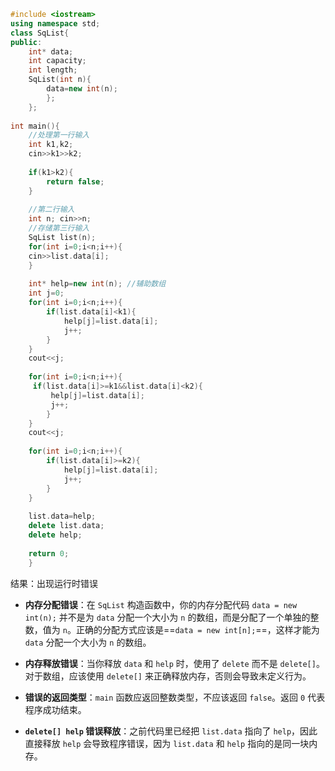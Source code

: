 ```cpp
#include <iostream> 
using namespace std;
class SqList{
public:
	int* data;
	int capacity; 
	int length; 
	SqList(int n){ 
		data=new int(n); 
		}; 
	}; 
	
int main(){ 
	//处理第一行输入 
	int k1,k2; 
	cin>>k1>>k2; 
	
	if(k1>k2){ 
		return false; 
	} 
	
	//第二行输入 
	int n; cin>>n; 
	//存储第三行输入 
	SqList list(n); 
	for(int i=0;i<n;i++){ 
	cin>>list.data[i]; 
	} 
	
	int* help=new int(n); //辅助数组
	int j=0; 
	for(int i=0;i<n;i++){ 
		if(list.data[i]<k1){ 
			help[j]=list.data[i]; 
			j++; 
		} 
	} 
	cout<<j; 
	
	for(int i=0;i<n;i++){
	 if(list.data[i]>=k1&&list.data[i]<k2){ 
		 help[j]=list.data[i]; 
		 j++; 
		}
	} 
	cout<<j; 
	
	for(int i=0;i<n;i++){ 
		if(list.data[i]>=k2){ 
			help[j]=list.data[i]; 
			j++; 
		} 
	} 
	
	list.data=help; 
	delete list.data; 
	delete help; 
	
	return 0; 
	} 
```

结果：出现运行时错误

- **内存分配错误**：在 `SqList` 构造函数中，你的内存分配代码 `data = new int(n);` 并不是为 `data` 分配一个大小为 `n` 的数组，而是分配了一个单独的整数，值为 `n`。正确的分配方式应该是==`data = new int[n];`==，这样才能为 `data` 分配一个大小为 `n` 的数组。
    
- **内存释放错误**：当你释放 `data` 和 `help` 时，使用了 `delete` 而不是 `delete[]`。对于数组，应该使用 `delete[]` 来正确释放内存，否则会导致未定义行为。
    
- **错误的返回类型**：`main` 函数应返回整数类型，不应该返回 `false`。返回 `0` 代表程序成功结束。
	 
- **`delete[] help` 错误释放**：之前代码里已经把 `list.data` 指向了 `help`，因此直接释放 `help` 会导致程序错误，因为 `list.data` 和 `help` 指向的是同一块内存。
